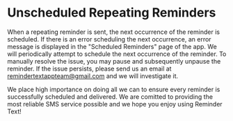 # Unscheduled Repeating Reminders

When a repeating reminder is sent, the next occurrence of the reminder is scheduled. If there is an error scheduling the next occurrence, an error message is displayed in the "Scheduled Reminders" page of the app. We will periodically attempt to schedule the next occurrence of the reminder. To manually resolve the issue, you may pause and subsequently unpause the reminder. If the issue persists, please send us an email at remindertextappteam@gmail.com and we will investigate it.

We place high importance on doing all we can to ensure every reminder is successfully scheduled and delivered. We are comitted to providing the most reliable SMS service possible and we hope you enjoy using Reminder Text!
